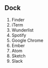 Dock
----

1. Finder
2. iTerm
3. Wunderlist
4. Spotify
5. Google Chrome
6. Ember
7. Atom
8. Sketch
9. Slack
